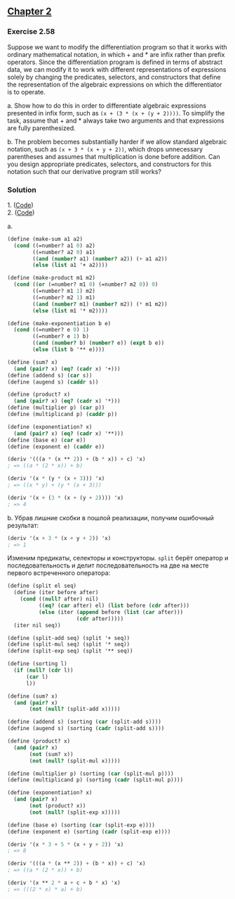 ## [Chapter 2](../index.md#2-Building-Abstractions-with-Data)

### Exercise 2.58

Suppose we want to modify the differentiation program so that it works with ordinary mathematical notation, in which + and * are infix rather than prefix operators. Since the differentiation program is defined in terms of abstract data, we can modify it to work with different representations of expressions solely by changing the predicates, selectors, and constructors that define the representation of the algebraic expressions on which the differentiator is to operate.

a. Show how to do this in order to differentiate algebraic expressions presented in infix form, such as `(x + (3 * (x + (y + 2))))`. To simplify the task, assume that + and * always take two arguments and that expressions are fully parenthesized.

b. The problem becomes substantially harder if we allow standard algebraic notation, such as `(x + 3 * (x + y + 2))`, which drops unnecessary parentheses and assumes that multiplication is done before addition. Can you design appropriate predicates, selectors, and constructors for this notation such that our derivative program still works?

### Solution

1\. ([Code](../../src/Chapter%202/Exercise%202.58.1.scm))\
2. ([Code](../../src/Chapter%202/Exercise%202.58.2.scm))

a.

```scheme
(define (make-sum a1 a2)
  (cond ((=number? a1 0) a2)
        ((=number? a2 0) a1)
        ((and (number? a1) (number? a2)) (+ a1 a2))
        (else (list a1 '+ a2))))

(define (make-product m1 m2)
  (cond ((or (=number? m1 0) (=number? m2 0)) 0)
        ((=number? m1 1) m2)
        ((=number? m2 1) m1)
        ((and (number? m1) (number? m2)) (* m1 m2))
        (else (list m1 '* m2))))

(define (make-exponentiation b e)
  (cond ((=number? e 0) 1)
        ((=number? e 1) b)
        ((and (number? b) (number? e)) (expt b e))
        (else (list b '** e))))

(define (sum? x)
  (and (pair? x) (eq? (cadr x) '+)))
(define (addend s) (car s))
(define (augend s) (caddr s))

(define (product? x)
  (and (pair? x) (eq? (cadr x) '*)))
(define (multiplier p) (car p))
(define (multiplicand p) (caddr p))

(define (exponentiation? x)
  (and (pair? x) (eq? (cadr x) '**)))
(define (base e) (car e))
(define (exponent e) (caddr e))

(deriv '(((a * (x ** 2)) + (b * x)) + c) 'x)
; => ((a * (2 * x)) + b)

(deriv '(x * (y * (x + 3))) 'x)
; => ((x * y) + (y * (x + 3)))

(deriv '(x + (3 * (x + (y + 2)))) 'x)
; => 4
```

b. Убрав лишние скобки в пошлой реализации, получим ошибочный результат:

```scheme
(deriv '(x + 3 * (x + y + 2)) 'x)
; => 1
```

Изменим предикаты, селекторы и конструкторы. `split` берёт оператор и последовательность и делит последовательность на две на месте первого встреченного оператора:

```scheme
(define (split el seq)
  (define (iter before after)
    (cond ((null? after) nil)
          ((eq? (car after) el) (list before (cdr after)))
          (else (iter (append before (list (car after)))
                      (cdr after)))))
  (iter nil seq))

(define (split-add seq) (split '+ seq))
(define (split-mul seq) (split '* seq))
(define (split-exp seq) (split '** seq))

(define (sorting l)
  (if (null? (cdr l))
      (car l)
      l))

(define (sum? x)
  (and (pair? x)
       (not (null? (split-add x)))))

(define (addend s) (sorting (car (split-add s))))
(define (augend s) (sorting (cadr (split-add s))))

(define (product? x)
  (and (pair? x)
       (not (sum? x))
       (not (null? (split-mul x)))))

(define (multiplier p) (sorting (car (split-mul p))))
(define (multiplicand p) (sorting (cadr (split-mul p))))

(define (exponentiation? x)
  (and (pair? x)
       (not (product? x))
       (not (null? (split-exp x)))))

(define (base e) (sorting (car (split-exp e))))
(define (exponent e) (sorting (cadr (split-exp e))))

(deriv '(x * 3 + 5 * (x + y + 2)) 'x)
; => 8

(deriv '(((a * (x ** 2)) + (b * x)) + c) 'x)
; => ((a * (2 * x)) + b)

(deriv '(x ** 2 * a + c + b * x) 'x)
; => (((2 * x) * a) + b)
```

